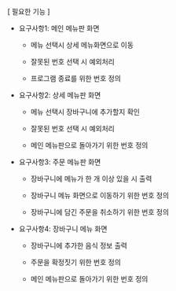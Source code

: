 [ 필요한 기능 ]

* 요구사항1: 메인 메뉴판 화면

  * 메뉴 선택시 상세 메뉴화면으로 이동

  * 잘못된 번호 선택 시 예외처리

  * 프로그램 종료를 위한 번호 정의

* 요구사항2: 상세 메뉴판 화면

  * 메뉴 선택시 장바구니에 추가할지 확인

  * 잘못된 번호 선택 시 예외처리

  * 메인 메뉴판으로 돌아가기 위한 번호 정의
  
* 요구사항3: 주문 메뉴판 화면
  
  * 장바구니에 메뉴가 한 개 이상 있을 시 출력
    
  * 장바구니 메뉴 화면으로 이동하기 위한 번호 정의
    
  * 장바구니에 담긴 주문을 취소하기 위한 번호 정의
  
* 요구사항4: 장바구니 메뉴 화면
  
  * 장바구니에 추가한 음식 정보 출력
    
  * 주문을 확정짓기 위한 번호 정의
    
  * 메인 메뉴판으로 돌아가기 위한 번호 정의
